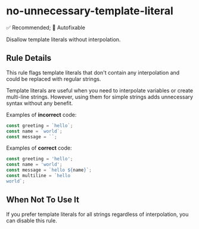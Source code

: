 # no-unnecessary-template-literal

✅ Recommended; 🔧 Autofixable

Disallow template literals without interpolation.

## Rule Details

This rule flags template literals that don't contain any interpolation and could be replaced with regular strings.

Template literals are useful when you need to interpolate variables or create multi-line strings. However, using them for simple strings adds unnecessary syntax without any benefit.

Examples of **incorrect** code:

```js
const greeting = `hello`;
const name = `world`;
const message = ``;
```

Examples of **correct** code:

```js
const greeting = 'hello';
const name = 'world';
const message = `hello ${name}`;
const multiline = `hello
world`;
```

## When Not To Use It

If you prefer template literals for all strings regardless of interpolation, you can disable this rule.

